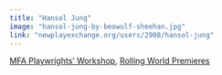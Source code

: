 ```yaml
---
title: "Hansol Jung"
image: "hansol-jung-by-beowulf-sheehan.jpg"
link: "newplayexchange.org/users/2908/hansol-jung"
---
```


[MFA Playwrights’ Workshop](/affiliated-artists/mfa-playwrights-workshop), [Rolling World Premieres](/affiliated-artists/rolling-world-premieres)
